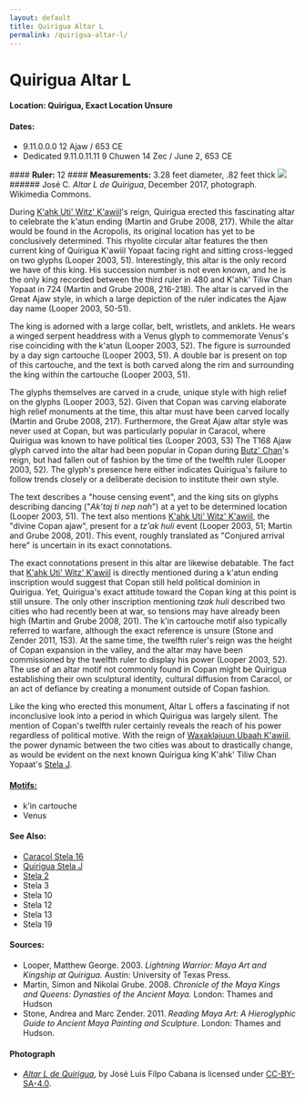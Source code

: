 ```yaml
---
layout: default
title: Quirigua Altar L
permalink: /quirigua-altar-l/
---
```


# Quirigua Altar L

#### <strong>Location:</strong> Quirigua, Exact Location Unsure
#### <strong>Dates:</strong>
<ul>
<li>9.11.0.0.0 12 Ajaw / 653 CE</li>
<li>Dedicated 9.11.0.11.11 9 Chuwen 14 Zec / June 2, 653 CE</li>
</ul>
#### <strong>Ruler:</strong> 12
#### <strong>Measurements:</strong> 3.28 feet diameter, .82 feet thick

<img src="{{site.baseurl}}/images/quirigua-altarL-wikimedia.png" class="center">
###### José C. <cite>Altar L de Quirigua</cite>, December 2017, photograph. Wikimedia Commons.

During <a href="{{site.baseurl}}/kahk-uti-witz-kawiil">K'ahk Uti' Witz' K'awiil</a>'s reign, Quirigua erected this fascinating altar to celebrate the k'atun ending (Martin and Grube 2008, 217). While the altar would be found in the Acropolis, its original location has yet to be conclusively determined. This rhyolite circular altar features the then current king of Quirigua K'awiil Yopaat facing right and sitting cross-legged on two glyphs (Looper 2003, 51). Interestingly, this altar is the only record we have of this king. His succession number is not even known, and he is the only king recorded between the third ruler in 480 and K'ahk' Tiliw Chan Yopaat in 724 (Martin and Grube 2008, 216-218). The altar is carved in the Great Ajaw style, in which a large depiction of the ruler indicates the Ajaw day name (Looper 2003, 50-51).

The king is adorned with a large collar, belt, wristlets, and anklets. He wears a winged serpent headdress with a Venus glyph to commemorate Venus's rise coinciding with the k'atun  (Looper 2003, 52). The figure is surrounded by a day sign cartouche (Looper 2003, 51). A double bar is present on top of this cartouche, and the text is both carved along the rim and surrounding the king within the cartouche (Looper 2003, 51).

The glyphs themselves are carved in a crude, unique style with high relief on the glyphs (Looper 2003, 52). Given that Copan was carving elaborate high relief monuments at the time, this altar must have been carved locally (Martin and Grube 2008, 217). Furthermore, the Great Ajaw altar style was never used at Copan, but was particularly popular in Caracol, where Quirigua was known to have political ties (Looper 2003, 53) The T168 Ajaw glyph carved into the altar had been popular in Copan during <a href="{{site.baseurl}}/butz-chan">Butz' Chan</a>'s reign, but had fallen out of fashion by the time of the twelfth ruler (Looper 2003, 52). The glyph's presence here either indicates Quirigua's failure to follow trends closely or a deliberate decision to institute their own style.

The text describes a "house censing event", and the king sits on glyphs describing dancing ("<em>Ak’taj ti nep nah</em>") at a yet to be determined location (Looper 2003, 51). The text also mentions <a href="{{site.baseurl}}/kahk-uti-witz-kawiil">K'ahk Uti' Witz' K'awiil</a>, the "divine Copan ajaw", present for a <em>tz'ak huli</em> event (Looper 2003, 51; Martin and Grube 2008, 201). This event, roughly translated as "Conjured arrival here" is uncertain in its exact connotations.

The exact connotations present in this altar are likewise debatable. The fact that <a href="{{site.baseurl}}/kahk-uti-witz-kawiil">K'ahk Uti' Witz' K'awiil</a>
is directly mentioned during a k'atun ending inscription would suggest that Copan still held political dominion in Quirigua. Yet, Quirigua's exact attitude toward the Copan king at this point is still unsure. The only other inscription mentioning <em>tzak huli</em> described two cities who had recently been at war, so tensions may have already been high (Martin and Grube 2008, 201). The k'in cartouche motif also typically referred to warfare, although the exact reference is unsure (Stone and Zender 2011, 153). At the same time, the twelfth ruler's reign was the height of Copan expansion in the valley, and the altar may have been commissioned by the twelfth ruler to display his power (Looper 2003, 52). The use of an altar motif not commonly found in Copan might be Quirigua establishing their own sculptural identity, cultural diffusion from Caracol, or an act of defiance by creating a monument outside of Copan fashion.

Like the king who erected this monument, Altar L offers a fascinating if not inconclusive look into a period in which Quirigua was largely silent. The mention of Copan's twelfth ruler certainly reveals the reach of his power regardless of political motive. With the reign of <a href="{{site.baseurl}}/waxaklajuun-ubaah-kawiil">Waxaklajuun Ubaah K'awiil</a>, the power dynamic between the two cities was about to drastically change, as would be evident on the next known Quirigua king K'ahk' Tiliw Chan Yopaat's <a href="{{site.baseurl}}/quirigua-stela-j">Stela J</a>.


#### <strong><a href="{{site.baseurl}}/motif-glossary">Motifs:</a></strong>
<ul>
<li>k'in cartouche</li>
<li>Venus</li>
</ul>

#### <strong>See Also:</strong>
<ul>
<li><a href="{{site.baseurl}}/caracol-stela-16">Caracol Stela 16</a></li>
<li><a href="{{site.baseurl}}/quirigua-stela-j">Quirigua Stela J</a></li>
<li><a href="{{site.baseurl}}/stela-2">Stela 2</a></li>
<li>Stela 3</li>
<li>Stela 10</li>
<li>Stela 12</li>
<li>Stela 13</li>
<li>Stela 19</li>
</ul>

#### <strong>Sources:</strong>
<ul>
<li>Looper, Matthew George. 2003. <cite>Lightning Warrior: Maya Art and Kingship at Quirigua.</cite> Austin: University of Texas Press. </li>
<li>Martin, Simon and Nikolai Grube. 2008. <cite>Chronicle of the Maya Kings and Queens: Dynasties of the Ancient Maya.</cite> London: Thames and Hudson</li>
<li>Stone, Andrea and Marc Zender. 2011. <cite>Reading Maya Art: A Hieroglyphic Guide to Ancient Maya Painting and Sculpture</cite>. London: Thames and Hudson.</li>
</ul>

#### <strong>Photograph</strong>
<ul>
<li><a href="https://commons.wikimedia.org/wiki/File:Altar_L_de_Quirigu%C3%A1_(Quirigu%C3%A1).jpg"><cite>Altar L de Quirigua</cite></a>, by José Luis Filpo Cabana is licensed under <a href="https://creativecommons.org/licenses/by-sa/4.0/deed.en">CC-BY-SA-4.0</a>.</li>
</ul>
